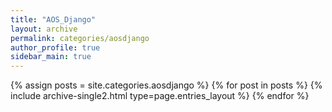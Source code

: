 ```yaml
---
title: "AOS_Django"
layout: archive
permalink: categories/aosdjango
author_profile: true
sidebar_main: true
---
```


{% assign posts = site.categories.aosdjango %}
{% for post in posts %} {% include archive-single2.html type=page.entries_layout %} {% endfor %}